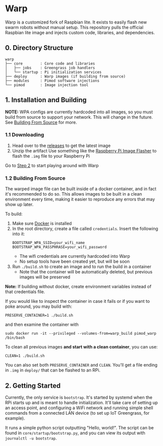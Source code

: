 # Warp

Warp is a customized fork of Raspbian lite. It exists to easily flash new swarm robots without manual setup. This repository pulls the official Raspbian lite image and injects custom code, libraries, and dependencies. 

## 0. Directory Structure

```
warp
├── core        : Core code and libraries
│   ├── jobs    : Greengrass job handlers
│   └── startup : Pi initialization services
├── deploy      : Warp images (if building from source)
├── modules     : Pimod software injections
└── pimod       : Image injection tool
```

## 1. Installation and Building

**NOTE:** WPA configs are currently hardcoded into all images, so you must build from source to support your network. This will change in the future. See <a href="1.2">Building From Source</a> for more.

### 1.1 Downloading

1. Head over to the [releases](https://github.com/SwarmDHS/warp/releases) to get the latest image
2. Unzip the artifact
Use something like the [Raspberry Pi Image Flasher](https://www.raspberrypi.org/software/) to flash the `.img` file to your Raspberry Pi

Go to <a href="#2">Step 2</a> to start playing around with Warp

<a id="1.2"></a>

### 1.2 Building From Source

The warped image file can be built inside of a docker container, and in fact it's recommended to do so. This allows images to be built in a clean environment every time, making it easier to reproduce any errors that may show up later.

To build:

1. Make sure [Docker](https://www.docker.com/get-started) is installed
2. In the root directory, create a file called `credentials`. Insert the following into it:
    ```
    BOOTSTRAP_WPA_SSID=your_wifi_name
    BOOTSTRAP_WPA_PASSPHRASE=your_wifi_password
    ```
    - The wifi credentials are currently hardcoded into Warp
    - No setup tools have been created yet, but will be soon
3. Run `./build.sh` to create an image and to run the build in a container
    - Note that the container will be automatically deleted, but previous images will be preserved

**Note:** If building without docker, create environment variables instead of that credentials file.

If you would like to inspect the container in case it fails or if you want to poke around, you may build with:

```
PRESERVE_CONTAINER=1 ./build.sh
```
and then examine the container with
```
sudo docker run -it --privileged --volumes-from=warp_build pimod_warp /bin/bash
```

To clean all previous images **and start with a clean container**, you can use:
```
CLEAN=1 ./build.sh
```

You can also set both `PRESERVE_CONTAINER` and `CLEAN`. You'll get a file ending in `.img` in `deploy/` that can be flashed to an RPi.

<a id="2"></a>

## 2. Getting Started

Currently, the only service is `bootstrap`. It's started by systemd when the RPi starts up and is meant to handle initialization. It'll take care of setting up an access point, and configuring a WiFi network and running simple shell commands from a connected LAN device (to set up IoT Greengrass, for example).

It runs a simple python script outputting "Hello, world!". The script can be found in `core/startup/bootstrap.py`, and you can view its output with `journalctl -u bootstrap`.
